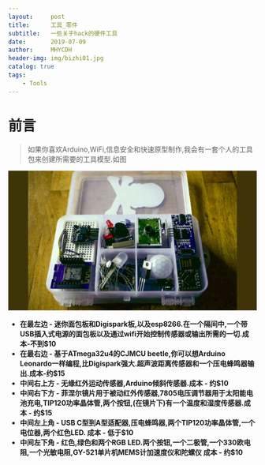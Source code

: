 ```yaml
---
layout:     post
title:      工具_零件
subtitle:   一些关于hack的硬件工具
date:       2019-07-09
author:     MHYCDH
header-img: img/bizhi01.jpg
catalog: true
tags:
    - Tools
---
```



# 前言

> 如果你喜欢Arduino,WiFi,信息安全和快速原型制作,我会有一套个人的工具包来创建所需要的工具模型.如图


![](https://github.com/MHYCDH/MHYCDH.github.io/blob/master/img/hacker_tools.png?raw=true)

- **在最左边 - 迷你面包板和Digispark板,以及esp8266.在一个隔间中,一个带USB插入式电源的面包板以及通过wifi开始控制传感器或输出所需的一切.成本-不到$10** 
- **在最右边 - 基于ATmega32u4的CJMCU beetle,你可以想Arduino Leonardo一样编程,比Digispark强大.超声波距离传感器和一个压电蜂鸣器输出.成本-约$15**
- **中间右上方 - 无缘红外运动传感器,Arduino倾斜传感器.成本 - 约$10**
- **中间右下方 - 菲涅尔镜片用于被动红外传感器,7805电压调节器用于太阳能电池充电,TIP120功率晶体管,两个按钮,(在镜片下)有一个温度和湿度传感器.成本 - 约$15**
- **中间左上角 - USB C型到A型适配器,压电蜂鸣器,两个TIP120功率晶体管,一个电位器,两个红色LED. 成本 - 低于$10**
- **中间左下角 - 红色,绿色和两个RGB LED.两个按钮,一个二极管,一个330欧电阻,一个光敏电阻,GY-521单片机MEMS计加速度仪和陀螺仪 成本 - 约$10**
